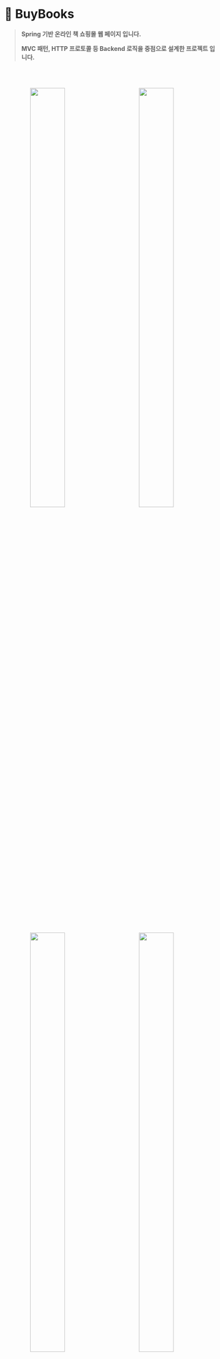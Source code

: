 
# 📕 BuyBooks 

> **Spring 기반 온라인 책 쇼핑몰 웹 페이지 입니다.**
> 
> **MVC 패턴, HTTP 프로토콜 등 Backend 로직을 중점으로 설계한 프로젝트 입니다.** 

<br><br>

<p align="center">
<img src="https://github.com/idkim97/idkim97.github.io/blob/master/img/bb1.png?raw=true" align="left" width="40%" height="50%" >
<img src="https://github.com/idkim97/idkim97.github.io/blob/master/img/bb2.png?raw=true" align="center" width="40%" height="50%">
<figcaption align="center"></figcaption>
</p>

<p align="center">
<img src="https://github.com/idkim97/idkim97.github.io/blob/master/img/bb13.png?raw=true" align="left" width="40%" height="50%" >
<img src="https://github.com/idkim97/idkim97.github.io/blob/master/img/bb14.png?raw=true" align="center" width="40%" height="50%">
<figcaption align="center"></figcaption>
</p>
<br>

## 💻 개요

- **개발기간 : 22.12~22.02**

- **개발 환경**
	- JAVA 11
	- STS 3.9.9
	- Apache Tomcat 8.5
	- MySQL
	- MyBatis

- **주요기능**
	- 회원가입 및 로그인&로그아웃
	- Ajax 활용 회원가입 유효성 검사
	- SMTP 기반 이메일 인증번호 전송
	- kakao 제공 주소록 API 활용
	- BCryptPasswordEncoder 활용 비밀번호 인코딩
	- 관리자 전용 페이지 인터셉터 적용
	- 관리자 전용 상품등록&관리, 작가 등록&관리, 주문 현황 파악 페이지
	- 위지윅 에디터, 캘린더 위젯 적용, 메인페이지 slick 적용
	- 카테고리 리스트 구현
	- 상품 이미지 및 썸네일 저장&삭제
	- 상품 검색
	- 장바구니 기능
	- 상품 주문
	- 상품 리뷰
	- DB Batch Program 적용

## 📜 프로젝트 구성도
📦src  
 ┣ 📂main  
 ┃ ┣ 📂java  
 ┃ ┃ ┗ 📂com  
 ┃ ┃ ┃ ┗ 📂vam  
 ┃ ┃ ┃ ┃ ┣ 📂controller  				// 컨트롤러  
 ┃ ┃ ┃ ┃ ┣ 📂interceptor  			// 인터셉터  
 ┃ ┃ ┃ ┃ ┣ 📂mapper  					// Mapper 인터페이스  
 ┃ ┃ ┃ ┃ ┣ 📂model  						// VO,DTO 클래스  
 ┃ ┃ ┃ ┃ ┣ 📂service  					// Service 인터페이스, 클래스  
 ┃ ┃ ┃ ┃ ┗ 📂task  						// Batch Program  
 ┃ ┣ 📂resources  
 ┃ ┃ ┣ 📂com  
 ┃ ┃ ┃ ┗ 📂vam  
 ┃ ┃ ┃ ┃ ┗ 📂mapper  					// Mapper xml ( 쿼리문 )  
 ┃ ┃ ┣ 📂META-INF  
 ┃ ┗ 📂webapp  
 ┃ ┃ ┣ 📂resources  
 ┃ ┃ ┃ ┣ 📂css  
 ┃ ┃ ┃ ┃ ┣ 📂admin  						// 관리자 페이지 css  
 ┃ ┃ ┃ ┃ ┣ 📂member  					// 로그인, 회원가입 css  
 ┃ ┃ ┃ ┃ ┣ 📜cart.css  					// 장바구니 css  
 ┃ ┃ ┃ ┃ ┣ 📜goodsDetail.css  	// 상품 상세 페이지 css  
 ┃ ┃ ┃ ┃ ┣ 📜main.css  					// 메인화면 css  
 ┃ ┃ ┃ ┃ ┣ 📜order.css  				// 주문화면 css  
 ┃ ┃ ┃ ┃ ┗ 📜search.css  				// 상품검색 css  
 ┃ ┃ ┃ ┗ 📂img  								// 이미지 파일 모아놓기  
 ┃ ┃ ┗ 📂WEB-INF  
 ┃ ┃ ┃ ┣ 📂classes  
 ┃ ┃ ┃ ┣ 📂spring  
 ┃ ┃ ┃ ┃ ┣ 📂appServlet  
 ┃ ┃ ┃ ┃ ┗ 📜root-context.xml  
 ┃ ┃ ┃ ┣ 📂views  
 ┃ ┃ ┃ ┃ ┣ 📂admin  
 ┃ ┃ ┃ ┃ ┣ 📂includes  
 ┃ ┃ ┃ ┃ ┃ ┗ 📂admin  				// 관리자 페이지 JSP  
 ┃ ┃ ┃ ┃ ┣ 📂member  					// 로그인, 회원가입 JSP  
 ┃ ┃ ┃ ┃ ┣ 📜cart.jsp  					// 장바구니 JSP  
 ┃ ┃ ┃ ┃ ┣ 📜goodsDetail.jsp  		// 상품 상세 페이지 JSP  
 ┃ ┃ ┃ ┃ ┣ 📜home.jsp  				// 기본 JSP  
 ┃ ┃ ┃ ┃ ┣ 📜main.jsp  					// 메인화면 JSP  
 ┃ ┃ ┃ ┃ ┣ 📜order.jsp  				// 주문화면 JSP  
 ┃ ┃ ┃ ┃ ┣ 📜replyEnroll.jsp  		// 댓글등록 JSP  
 ┃ ┃ ┃ ┃ ┣ 📜replyUpdate.jsp  	// 댓글갱신 JSP  
 ┃ ┃ ┃ ┃ ┗ 📜search.jsp  				// 상품검색 JSP  
 ┃ ┃ ┃ ┗ 📜web.xml  
 ┗ 📂test  
 ┃ ┣ 📂java  
 ┃ ┃ ┗ 📂com  
 ┃ ┃ ┃ ┗ 📂vam  
 ┃ ┃ ┃ ┃ ┣ 📂mapper  					// Mapper 테스트  
 ┃ ┃ ┃ ┃ ┣ 📂persistence  			// DB연동 테스트  
 ┃ ┃ ┃ ┃ ┣ 📂service  					// Service 테스트  
 ┃ ┃ ┃ ┃ ┗ 📂task  						// Batch Program 테스트  
 ┃ ┗ 📂resources  
 ┃ ┃ ┗ 📜log4j.xml  

## 📜 DB 구조도
<p align="left">
<img src="https://github.com/idkim97/idkim97.github.io/blob/master/img/BuyBooks_DB.png?raw=true">
</p>

- vam_book : 책 정보 테이블
- vam_imgage : 책 이미지 테이블
- vam_bcate : 책 카테고리 테이블
- vam_author : 작가 정보 테이블
- vam_nation : 작가 소속 국가 테이블
- vam_orderItem : 책 주문시 책 정보 테이블 ( 수량, 가격, 할인율 등 )
- vam_order : 책 주문시 주문자 정보 테이블 ( 주소, 아이디, 배달비 등 )
- vam_cart : 장바구니 정보 테이블
- book_member : 회원 정보 테이블
- vam_reply : 댓글 정보 테이블


## 📜 API ( GitBook 활용 )

**📄 API 문서 주소** : [BuyBooks API](https://kims-organization-2.gitbook.io/buybooks-api/)

<br>

<p align="center">
<img src="https://github.com/idkim97/idkim97.github.io/blob/master/img/bbapi4.png?raw=true" align="left" width="40%" height="50%" >
<img src="https://github.com/idkim97/idkim97.github.io/blob/master/img/bbapi2.png?raw=true" align="center" width="40%" height="320">
<figcaption align="center"></figcaption>
</p>
<br>
<p align="center">
<img src="https://github.com/idkim97/idkim97.github.io/blob/master/img/bbapi3.png?raw=true" align="left" width="40%" height="50%" >
<img src="https://github.com/idkim97/idkim97.github.io/blob/master/img/bbapi1.png?raw=true" align="center" width="40%" height="50%">
<figcaption align="center"></figcaption>
</p>
<br>
